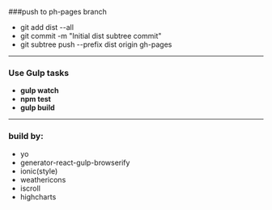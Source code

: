 ###push to ph-pages branch

- git add dist --all
- git commit -m "Initial dist subtree commit"
- git subtree push --prefix dist origin gh-pages


-----------------------------------------------------------------------------

### Use Gulp tasks

- **gulp watch**
- **npm test**
- **gulp build**

--------------------------------------

### build by:

- yo
- generator-react-gulp-browserify
- ionic(style)
- weathericons
- iscroll
- highcharts
